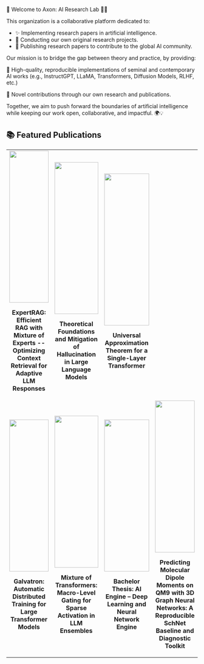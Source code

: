 🌌 Welcome to Axon: AI Research Lab 🚀🤖

This organization is a collaborative platform dedicated to:
- ✨ Implementing research papers in artificial intelligence.
- 🧠 Conducting our own original research projects.
- 📑 Publishing research papers to contribute to the global AI community.

Our mission is to bridge the gap between theory and practice, by providing:

🔬 High-quality, reproducible implementations of seminal and contemporary AI works (e.g., InstructGPT, LLaMA, Transformers, Diffusion Models, RLHF, etc.)

📝 Novel contributions through our own research and publications.

Together, we aim to push forward the boundaries of artificial intelligence while keeping our work open, collaborative, and impactful. 🌍💡


## 📚 Featured Publications  

<table>
<tr>
  <td width="33%">
    <a href="https://arxiv.org/abs/2504.08744">
      <img src="https://github.com/Axon-AI-Research-Labs/assists-/blob/main/ExpertRAG.jpg" width="100%" height="400">
    </a>
    <p align="center"><b>ExpertRAG: Efficient RAG with Mixture of Experts -- Optimizing Context Retrieval for Adaptive LLM Responses</b></p>
  </td>
  <td width="33%">
    <a href="https://arxiv.org/abs/2507.22915">
      <img src="https://github.com/Axon-AI-Research-Labs/assists-/blob/main/Math.jpg" width="100%" height="400">
    </a>
    <p align="center"><b>Theoretical Foundations and Mitigation of Hallucination in Large Language Models</b></p>
  </td>
  <td width="33%">
    <a href="https://arxiv.org/abs/2507.10581">
      <img src="https://github.com/Axon-AI-Research-Labs/assists-/blob/main/theory.jpg" width="100%" height="400">
    </a>
    <p align="center"><b>Universal Approximation Theorem for a Single-Layer Transformer</b></p>
  </td>
</tr>
<tr>
  <td width="33%">
    <a href="https://arxiv.org/abs/2504.03662">
      <img src="https://github.com/Axon-AI-Research-Labs/assists-/blob/main/Galvatron.jpg" width="100%" height="400">
    </a>
    <p align="center"><b>Galvatron: Automatic Distributed Training for Large Transformer Models</b></p>
  </td>
  <td width="33%">
    <a href="http://dx.doi.org/10.13140/RG.2.2.25049.02400">
      <img src="https://github.com/Axon-AI-Research-Labs/assists-/blob/main/MOT.jpg" width="100%" height="400">
    </a>
    <p align="center"><b>Mixture of Transformers: Macro-Level Gating for Sparse Activation in LLM Ensembles</b></p>
  </td>
  <td width="33%">
    <a href="http://dx.doi.org/10.13140/RG.2.2.22814.24643">
      <img src="https://github.com/Axon-AI-Research-Labs/assists-/blob/main/thesis.jpg" width="100%" height="400">
    </a>
    <p align="center"><b>Bachelor Thesis: AI Engine – Deep Learning and Neural Network Engine</b></p>
  </td>
  <td width="33%">
    <a href="http://dx.doi.org/10.13140/RG.2.2.17081.22889">
      <img src="https://github.com/Axon-AI-Research-Labs/assists-/blob/main/AI-DRUG.jpg" width="100%" height="400">
    </a>
    <p align="center"><b>Predicting Molecular Dipole Moments on QM9 with 3D Graph Neural Networks: A Reproducible SchNet Baseline and Diagnostic Toolkit</b></p>
  </td>
</tr>
</table>
